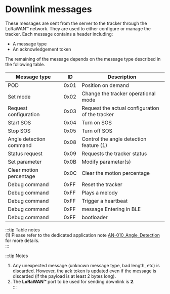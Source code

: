 # Downlink messages

These messages are sent from the server to the tracker through the  
LoRaWAN™ network. They are used to either configure or manage the  
tracker. Each message contains a header including:

- A message type
- An acknowledgement token

The remaining of the message depends on the message type described in  
the following table.

| Message type            | ID   | Description                                     |
| ----------------------- | ---- | ----------------------------------------------- |
| POD                     | 0x01 | Position on demand                              |
| Set mode                | 0x02 | Change the tracker operational mode             |
| Request configuration   | 0x03 | Request the actual configuration of the tracker |
| Start SOS               | 0x04 | Turn on SOS                                     |
| Stop SOS                | 0x05 | Turn off SOS                                    |
| Angle detection command | 0x08 | Control the angle detection feature (1)         |
| Status request          | 0x09 | Requests the tracker status                     |
| Set parameter           | 0x0B | Modify parameter(s)                             |
| Clear motion percentage | 0x0C | Clear the motion percentage                     |
| Debug command           | 0xFF | Reset the tracker                               |
| Debug command           | 0xFF | Plays a melody                                  |
| Debug command           | 0xFF | Trigger a heartbeat                             |
| Debug command           | 0xFF | message Entering in BLE                         |
| Debug command           | 0xFF | bootloader                                      |

:::tip Table notes  
(1) Please refer to the dedicated application note [AN-010_Angle_Detection](../../../documentation-library/abeeway-trackers-documentation.md#application-notes) for more details.  
:::

:::tip Notes
1.  Any unexpected message (unknown message type, bad length, etc) is discarded. However, the ack token is updated even if the message is discarded (if the payload is at least 2 bytes long).
2.  The **LoRaWAN™** port to be used for sending downlink is **2**.  
:::
